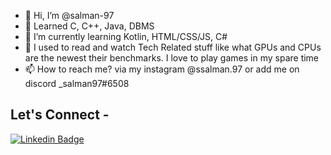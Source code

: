 - 👋 Hi, I’m @salman-97
- 🌱 Learned C, C++, Java, DBMS
- 🌱 I’m currently learning Kotlin, HTML/CSS/JS, C#
- 👀 I used to read and watch Tech Related stuff like what GPUs and CPUs are the newest their benchmarks. I love to play games in my spare time 
- 📫 How to reach me? via my instagram @ssalman.97 or add me on discord _salman97#6508

<!---
I am new to GitHub and appreciate your positive response. I am here to learn new technology and keep growing in the field of my study
--->


## Let's Connect -
[![Linkedin Badge](https://img.shields.io/badge/-mmsalman-blue?style=flat-square&logo=Linkedin&logoColor=white&link=https://https://www.linkedin.com/in/mmsalman/)](https://https://www.linkedin.com/in/mmsalman/)

